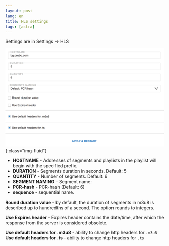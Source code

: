 ```yaml
---
layout: post
lang: en
title: HLS settings
tags: [astra]
---
```


Settings are in Settings -> HLS  

<!-- more -->

![Image](/assets/post-img/hls.png){:class="img-fluid"}

 - **HOSTNAME** - Addresses of segments and playlists in the playlist will begin with the specified prefix.  
 - **DURATION** - Segments duration in seconds. Default: 5
 - **QUANTITY** - Number of segments. Default: 6
 - **SEGMENT NAMING** - Segment name:
  - **PCR-hash** - PCR-hash (Default: 6)
  - **sequence** - sequential name.  


**Round duration value** - by default, the duration of segments in m3u8 is described up to hundredths of a second. The option rounds to integers.

**Use Expires header** - Expires header contains the date/time, after which the response from the server is considered obsolete.

**Use default headers for .m3u8** - ability to change http headers for  `.m3u8`  
**Use default headers for .ts** - ability to change http headers for  `.ts`  

